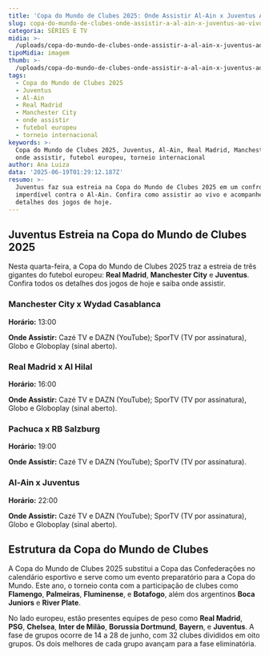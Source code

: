 ```yaml
---
title: 'Copa do Mundo de Clubes 2025: Onde Assistir Al-Ain x Juventus Ao Vivo'
slug: copa-do-mundo-de-clubes-onde-assistir-a-al-ain-x-juventus-ao-vivo
categoria: SÉRIES E TV
midia: >-
  /uploads/copa-do-mundo-de-clubes-onde-assistir-a-al-ain-x-juventus-ao-vivo-thumb.png
tipoMidia: imagem
thumb: >-
  /uploads/copa-do-mundo-de-clubes-onde-assistir-a-al-ain-x-juventus-ao-vivo-thumb.png
tags:
  - Copa do Mundo de Clubes 2025
  - Juventus
  - Al-Ain
  - Real Madrid
  - Manchester City
  - onde assistir
  - futebol europeu
  - torneio internacional
keywords: >-
  Copa do Mundo de Clubes 2025, Juventus, Al-Ain, Real Madrid, Manchester City,
  onde assistir, futebol europeu, torneio internacional
author: Ana Luiza
data: '2025-06-19T01:29:12.187Z'
resumo: >-
  Juventus faz sua estreia na Copa do Mundo de Clubes 2025 em um confronto
  imperdível contra o Al-Ain. Confira como assistir ao vivo e acompanhe todos os
  detalhes dos jogos de hoje.
---
```


## Juventus Estreia na Copa do Mundo de Clubes 2025

Nesta quarta-feira, a Copa do Mundo de Clubes 2025 traz a estreia de três gigantes do futebol europeu: **Real Madrid**, **Manchester City** e **Juventus**. Confira todos os detalhes dos jogos de hoje e saiba onde assistir.

### Manchester City x Wydad Casablanca

**Horário:** 13:00

**Onde Assistir:** Cazé TV e DAZN (YouTube); SporTV (TV por assinatura), Globo e Globoplay (sinal aberto).

### Real Madrid x Al Hilal

**Horário:** 16:00

**Onde Assistir:** Cazé TV e DAZN (YouTube); SporTV (TV por assinatura), Globo e Globoplay (sinal aberto).

### Pachuca x RB Salzburg

**Horário:** 19:00

**Onde Assistir:** Cazé TV e DAZN (YouTube); SporTV (TV por assinatura).

### Al-Ain x Juventus

**Horário:** 22:00

**Onde Assistir:** Cazé TV e DAZN (YouTube); SporTV (TV por assinatura), Globo e Globoplay (sinal aberto).

## Estrutura da Copa do Mundo de Clubes

A Copa do Mundo de Clubes 2025 substitui a Copa das Confederações no calendário esportivo e serve como um evento preparatório para a Copa do Mundo. Este ano, o torneio conta com a participação de clubes como **Flamengo**, **Palmeiras**, **Fluminense**, e **Botafogo**, além dos argentinos **Boca Juniors** e **River Plate**.

No lado europeu, estão presentes equipes de peso como **Real Madrid**, **PSG**, **Chelsea**, **Inter de Milão**, **Borussia Dortmund**, **Bayern**, e **Juventus**. A fase de grupos ocorre de 14 a 28 de junho, com 32 clubes divididos em oito grupos. Os dois melhores de cada grupo avançam para a fase eliminatória.

